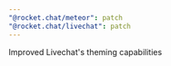 ```yaml
---
"@rocket.chat/meteor": patch
"@rocket.chat/livechat": patch
---
```


Improved Livechat's theming capabilities
